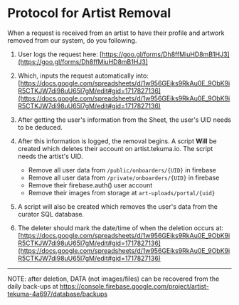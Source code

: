 # Protocol for Artist Removal
When a request is received from an artist to have their profile and artwork removed from our system, do you following.

1. User logs the request here:
[https://goo.gl/forms/Dh8ffMiuHD8mB1HJ3](https://goo.gl/forms/Dh8ffMiuHD8mB1HJ3)

2. Which, inputs the request automatically into:
[https://docs.google.com/spreadsheets/d/1w956GEiks9RkAu0E_9ObK9iR5CTKJW7di98uU65I7gM/edit#gid=1717827136](https://docs.google.com/spreadsheets/d/1w956GEiks9RkAu0E_9ObK9iR5CTKJW7di98uU65I7gM/edit#gid=1717827136)

3. After getting the user's information from the Sheet, the user's UID needs to be deduced. 

4. After this information is logged, the removal begins. A script __Will__ be created which deletes their account on artist.tekuma.io. The script needs the artist's UID.
    - Remove all user data from `/public/onboarders/{UID}` in firebase
    - Remove all user data from `/private/onboarders/{UID}` in firebase
    - Remove their firebase.auth() user account
    - Remove their images from storage at `art-uploads/portal/{uid}`    

5. A script will also be created which removes the user's data from the curator SQL database.

5. The deleter should mark the date/time of when the deletion occurs at:
[https://docs.google.com/spreadsheets/d/1w956GEiks9RkAu0E_9ObK9iR5CTKJW7di98uU65I7gM/edit#gid=1717827136](https://docs.google.com/spreadsheets/d/1w956GEiks9RkAu0E_9ObK9iR5CTKJW7di98uU65I7gM/edit#gid=1717827136)

-------------
NOTE: after deletion, DATA (not images/files) can be recovered from the daily back-ups at 
https://console.firebase.google.com/project/artist-tekuma-4a697/database/backups 

